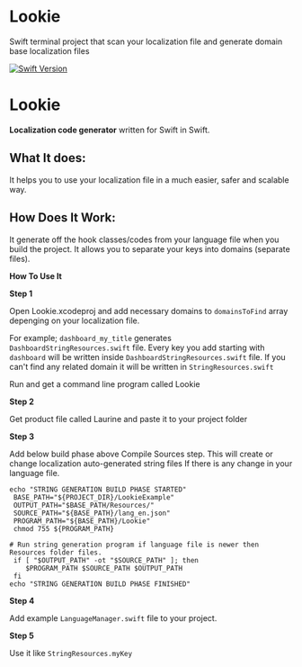 # Lookie
Swift terminal project that scan your localization file and generate domain base localization files

[![Swift Version][swift-image]][swift-url]

# Lookie

**Localization code generator** written for Swift in Swift.

## What It does:

It helps you to use your localization file in a much easier, safer and scalable way. 


## How Does It Work:

It generate off the hook classes/codes from your language file when you build the project. It allows you to separate your keys into domains (separate files). 

**How To Use It**

**Step 1**

Open Lookie.xcodeproj and add necessary domains to `domainsToFind` array depenging on your localization file.

For example; `dashboard_my_title` generates `DashboardStringResources.swift` file. Every key you add starting with `dashboard` will be written inside `DashboardStringResources.swift` file. If you can't find any related domain it will be written in `StringResources.swift`

Run and get a command line program called Lookie

**Step 2**

Get product file called Laurine and paste it to your project folder

**Step 3**

Add below build phase above Compile Sources step. This will create or change localization auto-generated string files If there is any change in your language file.

```
echo "STRING GENERATION BUILD PHASE STARTED"
 BASE_PATH="${PROJECT_DIR}/LookieExample"
 OUTPUT_PATH="$BASE_PATH/Resources/"
 SOURCE_PATH="${BASE_PATH}/lang_en.json"
 PROGRAM_PATH="${BASE_PATH}/Lookie"
 chmod 755 ${PROGRAM_PATH}

# Run string generation program if language file is newer then Resources folder files.
 if [ "$OUTPUT_PATH" -ot "$SOURCE_PATH" ]; then
    $PROGRAM_PATH $SOURCE_PATH $OUTPUT_PATH
 fi
echo "STRING GENERATION BUILD PHASE FINISHED"
```

**Step 4**

Add example `LanguageManager.swift` file to your project.

**Step 5**

Use it like `StringResources.myKey`

[swift-image]:https://img.shields.io/badge/swift-5.0-orange.svg
[swift-url]: https://swift.org/
